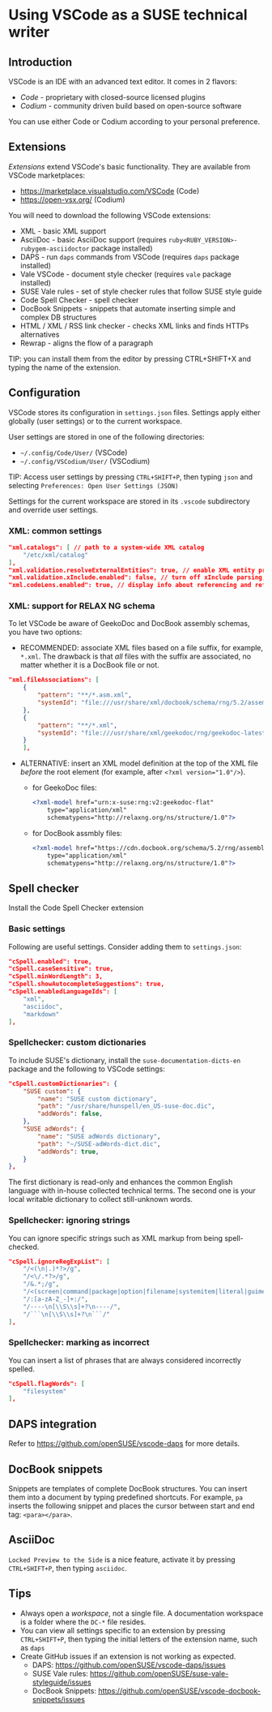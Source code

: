 # Using VSCode as a SUSE technical writer

## Introduction

VSCode is an IDE with an advanced text editor. It comes in 2 flavors:

* *Code* - proprietary with closed-source licensed plugins
* *Codium* - community driven build based on open-source software

You can use either Code or Codium according to your personal preference.

## Extensions

*Extensions* extend VSCode's basic functionality. They are available from
VSCode marketplaces:
* https://marketplace.visualstudio.com/VSCode (Code)
* https://open-vsx.org/ (Codium)


You will need to download the following VSCode extensions:

* XML - basic XML support
* AsciiDoc - basic AsciiDoc support (requires `ruby<RUBY_VERSION>-rubygem-asciidoctor` package installed)
* DAPS - run `daps` commands from VSCode (requires `daps` package installed)
* Vale VSCode - document style checker (requires `vale` package installed)
* SUSE Vale rules - set of style checker rules that follow SUSE style guide
* Code Spell Checker - spell checker
* DocBook Snippets - snippets that automate inserting simple and complex DB structures
* HTML / XML / RSS link checker - checks XML links and finds HTTPs alternatives
* Rewrap - aligns the flow of a paragraph

TIP: you can install them from the editor by pressing CTRL+SHIFT+X and typing the
name of the extension.

## Configuration

VSCode stores its configuration in `settings.json` files. Settings apply either
globally (user settings) or to the current workspace.

User settings are stored in one of the following directories:

* `~/.config/Code/User/` (VSCode)
* `~/.config/VSCodium/User/` (VSCodium)

TIP: Access user settings by pressing `CTRL+SHIFT+P`, then typing `json` and
selecting `Preferences: Open User Settings (JSON)`

Settings for the current workspace are stored in its `.vscode` subdirectory
and override user settings.

### XML: common settings

```json
"xml.catalogs": [ // path to a system-wide XML catalog
    "/etc/xml/catalog"
],
"xml.validation.resolveExternalEntities": true, // enable XML entity processing
"xml.validation.xInclude.enabled": false, // turn off xInclude parsing, it does not work
"xml.codeLens.enabled": true, // display info about referencing and referenced lines
```

### XML: support for RELAX NG schema

To let VSCode be aware of GeekoDoc and DocBook assembly schemas, you have two
options:

- RECOMMENDED: associate XML files based on a file suffix, for example, `*.xml`.
  The drawback is that *all* files with the suffix are associated, no matter
  whether it is a DocBook file or not.

```json
"xml.fileAssociations": [
    {
        "pattern": "**/*.asm.xml",
        "systemId": "file:///usr/share/xml/docbook/schema/rng/5.2/assemblyxi.rng"
    },
    {
        "pattern": "**/*.xml",
        "systemId": "file:///usr/share/xml/geekodoc/rng/geekodoc-latest-flat.rng"
    }
    ],
```

- ALTERNATIVE: insert an XML model definition at the top of the XML file
  *before* the root element (for example, after `<?xml version="1.0"/>`).
    - for GeekoDoc files:

        ```xml
        <?xml-model href="urn:x-suse:rng:v2:geekodoc-flat"
            type="application/xml"
            schematypens="http://relaxng.org/ns/structure/1.0"?>
        ```
    - for DocBook assmbly files:
        ```xml
        <?xml-model href="https://cdn.docbook.org/schema/5.2/rng/assemblyxi.rng"
            type="application/xml"
            schematypens="http://relaxng.org/ns/structure/1.0"?>
        ```

## Spell checker

Install the Code Spell Checker extension

### Basic settings

Following are useful settings. Consider adding them to `settings.json`:

```json
"cSpell.enabled": true,
"cSpell.caseSensitive": true,
"cSpell.minWordLength": 3,
"cSpell.showAutocompleteSuggestions": true,
"cSpell.enabledLanguageIds": [
    "xml",
    "asciidoc",
    "markdown"
],
```

### Spellchecker: custom dictionaries

To include SUSE's dictionary, install the `suse-documentation-dicts-en` package
and the following to VSCode settings:

```json
"cSpell.customDictionaries": {
    "SUSE custom": {
        "name": "SUSE custom dictionary",
        "path": "/usr/share/hunspell/en_US-suse-doc.dic",
        "addWords": false,
    },
    "SUSE adWords": {
        "name": "SUSE adWords dictionary",
        "path": "~/SUSE-adWords-dict.dic",
        "addWords": true,
    }
},
```

The first dictionary is read-only and enhances the common English language with
in-house collected technical terms. The second one is your local writable
dictionary to collect still-unknown words.

### Spellchecker: ignoring strings

You can ignore specific strings such as XML markup from being spell-checked.

```json
"cSpell.ignoreRegExpList": [
    "/<(\n|.)*?>/g",
    "/<\/.*?>/g",
    "/&.*;/g",
    "/<(screen|command|package|option|filename|systemitem|literal|guimenu|envar|remark).*?>(\n|.)*?</(\\1)>/g",
    "/:[a-zA-Z_-]+:/",
    "/----\n[\\S\\s]+?\n----/",
    "/```\n[\\S\\s]+?\n```/"
],
```

### Spellchecker: marking as incorrect

You can insert a list of phrases that are always considered incorrectly spelled.

```json
"cSpell.flagWords": [
    "filesystem"
],
```

## DAPS integration

Refer to https://github.com/openSUSE/vscode-daps for more details.

## DocBook snippets

Snippets are templates of complete DocBook structures. You can insert them into
a document by typing predefined shortcuts. For example, `pa` inserts the following snippet and places the cursor between start and end tag:
`<para></para>`.

## AsciiDoc

`Locked Preview to the Side` is a nice feature, activate it by pressing
`CTRL+SHIFT+P`, then typing `asciidoc`.

## Tips

* Always open a *workspace*, not a single file. A documentation workspace is a folder where the `DC-*` file resides.
* You can view all settings specific to an extension by pressing `CTRL+SHIFT+P`,
  then typing the initial letters of the extension name, such as `daps`
* Create GitHub issues if an extension is not working as expected.
    - DAPS: https://github.com/openSUSE/vscode-daps/issues
    - SUSE Vale rules: https://github.com/openSUSE/suse-vale-styleguide/issues
    - DocBook Snippets: https://github.com/openSUSE/vscode-docbook-snippets/issues
